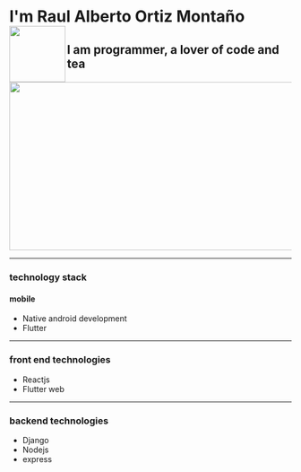 # I'm Raul Alberto Ortiz Montaño <img align='left' src='https://user-images.githubusercontent.com/5713670/87202985-820dcb80-c2b6-11ea-9f56-7ec461c497c3.gif' width='100"'>





## I am programmer, a lover of code and tea

<img src="https://media.giphy.com/media/iIqmM5tTjmpOB9mpbn/giphy.gif" width="1600" height="300" />


- - -


### technology stack

#### mobile

* Native android development
* Flutter
- - -

### front end technologies
* Reactjs
* Flutter web
- - -

### backend technologies

* Django
* Nodejs
* express

